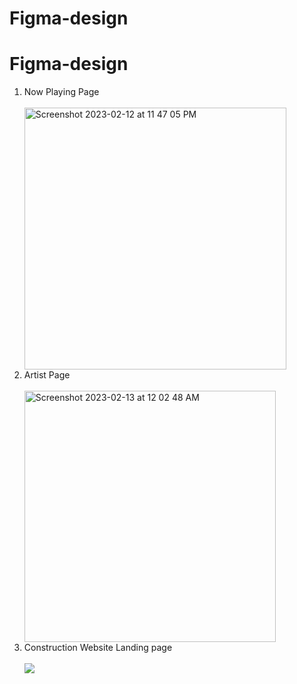 # Figma-design

# Figma-design
<ol>
  <li> Now Playing Page </li><br>
  <img width="419" alt="Screenshot 2023-02-12 at 11 47 05 PM" src="https://user-images.githubusercontent.com/95336274/218329349-b67303ac-849c-4817-b0c5-8c6691104941.png"><br>
  <li> Artist Page </li><br>
  <img width="402" alt="Screenshot 2023-02-13 at 12 02 48 AM" src="https://user-images.githubusercontent.com/95336274/218330023-209667a9-51e9-4825-9c52-41faa659095d.png">
<br>
  <li>Construction Website Landing page</li><br>
  <img src="https://user-images.githubusercontent.com/73403577/148998201-938d3cdb-fca5-49d4-8164-0ab667574f7e.jpeg"><br>
 </ol>
